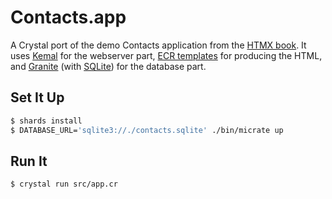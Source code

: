 # Contacts.app

A Crystal port of the demo Contacts application from the [HTMX book](https://hypermedia.systems/book/contents/).
It uses [Kemal](https://kemalcr.com/) for the webserver part,
[ECR templates](https://crystal-lang.org/api/ECR.html) for producing the HTML,
and [Granite](https://docs.amberframework.org/granite/) (with [SQLite](https://sqlite.org/index.html))
for the database part.

## Set It Up

```bash
$ shards install
$ DATABASE_URL='sqlite3://./contacts.sqlite' ./bin/micrate up
```

## Run It

```bash
$ crystal run src/app.cr
```
